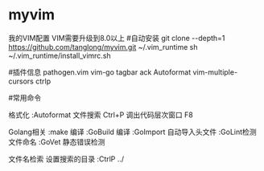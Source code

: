 # myvim
我的VIM配置 VIM需要升级到8.0以上
#自动安装
git clone --depth=1 https://github.com/tanglong/myvim.git ~/.vim_runtime
sh ~/.vim_runtime/install_vimrc.sh


#插件信息
pathogen.vim
vim-go
tagbar
ack
Autoformat
vim-multiple-cursors
ctrlp

#常用命令

格式化
:Autoformat
文件搜索
Ctrl+P
调出代码层次窗口
F8 

Golang相关
:make 编译
:GoBuild 编译
:GoImport 自动导入头文件
:GoLint检测文件命名
:GoVet 静态错误检测

文件名检索
设置搜索的目录
:CtrlP ../
